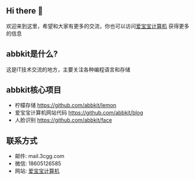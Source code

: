 ## Hi there 👋

欢迎来到这里，希望和大家有更多的交流，你也可以访问[爱宝宝计算机](http://abbkit.com/)  获得更多的信息
## abbkit是什么?
这是IT技术交流的地方，主要关注各种编程语言和存储
## abbkit核心项目
* 柠檬存储 https://github.com/abbkit/lemon
* 爱宝宝计算机网站代码 https://github.com/abbkit/blog
* 人脸识别 https://github.com/abbkit/face

## 联系方式
* 邮件: mail.3cgg.com
* 微信: 18605126585
* 网站: [爱宝宝计算机](http://abbkit.com/)


<!--

**Here are some ideas to get you started:**

🙋‍♀️ A short introduction - what is your organization all about?
🌈 Contribution guidelines - how can the community get involved?
👩‍💻 Useful resources - where can the community find your docs? Is there anything else the community should know?
🍿 Fun facts - what does your team eat for breakfast?
🧙 Remember, you can do mighty things with the power of [Markdown](https://docs.github.com/github/writing-on-github/getting-started-with-writing-and-formatting-on-github/basic-writing-and-formatting-syntax)
-->
